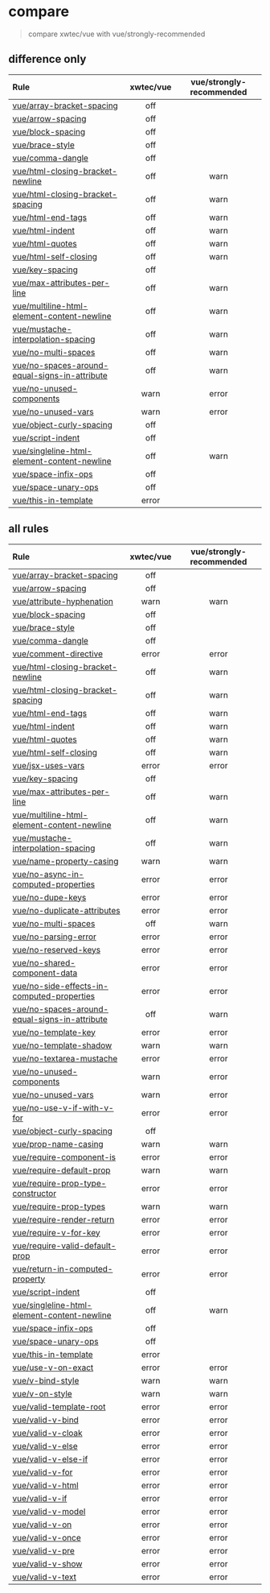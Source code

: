 # compare

> compare xwtec/vue with vue/strongly-recommended

## difference only

Rule|xwtec/vue|vue/strongly-recommended
:-|:-:|:-:
[vue/array-bracket-spacing](https://vuejs.github.io/eslint-plugin-vue/rules/array-bracket-spacing.html)|off|
[vue/arrow-spacing](https://vuejs.github.io/eslint-plugin-vue/rules/arrow-spacing.html)|off|
[vue/block-spacing](https://vuejs.github.io/eslint-plugin-vue/rules/block-spacing.html)|off|
[vue/brace-style](https://vuejs.github.io/eslint-plugin-vue/rules/brace-style.html)|off|
[vue/comma-dangle](https://vuejs.github.io/eslint-plugin-vue/rules/comma-dangle.html)|off|
[vue/html-closing-bracket-newline](https://eslint.vuejs.org/rules/html-closing-bracket-newline.html)|off|warn
[vue/html-closing-bracket-spacing](https://eslint.vuejs.org/rules/html-closing-bracket-spacing.html)|off|warn
[vue/html-end-tags](https://eslint.vuejs.org/rules/html-end-tags.html)|off|warn
[vue/html-indent](https://eslint.vuejs.org/rules/html-indent.html)|off|warn
[vue/html-quotes](https://eslint.vuejs.org/rules/html-quotes.html)|off|warn
[vue/html-self-closing](https://eslint.vuejs.org/rules/html-self-closing.html)|off|warn
[vue/key-spacing](https://vuejs.github.io/eslint-plugin-vue/rules/key-spacing.html)|off|
[vue/max-attributes-per-line](https://eslint.vuejs.org/rules/max-attributes-per-line.html)|off|warn
[vue/multiline-html-element-content-newline](https://eslint.vuejs.org/rules/multiline-html-element-content-newline.html)|off|warn
[vue/mustache-interpolation-spacing](https://eslint.vuejs.org/rules/mustache-interpolation-spacing.html)|off|warn
[vue/no-multi-spaces](https://eslint.vuejs.org/rules/no-multi-spaces.html)|off|warn
[vue/no-spaces-around-equal-signs-in-attribute](https://eslint.vuejs.org/rules/no-spaces-around-equal-signs-in-attribute.html)|off|warn
[vue/no-unused-components](https://eslint.vuejs.org/rules/no-unused-components.html)|warn|error
[vue/no-unused-vars](https://eslint.vuejs.org/rules/no-unused-vars.html)|warn|error
[vue/object-curly-spacing](https://vuejs.github.io/eslint-plugin-vue/rules/object-curly-spacing.html)|off|
[vue/script-indent](https://eslint.vuejs.org/rules/script-indent.html)|off|
[vue/singleline-html-element-content-newline](https://eslint.vuejs.org/rules/singleline-html-element-content-newline.html)|off|warn
[vue/space-infix-ops](https://vuejs.github.io/eslint-plugin-vue/rules/space-infix-ops.html)|off|
[vue/space-unary-ops](https://vuejs.github.io/eslint-plugin-vue/rules/space-unary-ops.html)|off|
[vue/this-in-template](https://eslint.vuejs.org/rules/this-in-template.html)|error|

## all rules

Rule|xwtec/vue|vue/strongly-recommended
:-|:-:|:-:
[vue/array-bracket-spacing](https://vuejs.github.io/eslint-plugin-vue/rules/array-bracket-spacing.html)|off|
[vue/arrow-spacing](https://vuejs.github.io/eslint-plugin-vue/rules/arrow-spacing.html)|off|
[vue/attribute-hyphenation](https://eslint.vuejs.org/rules/attribute-hyphenation.html)|warn|warn
[vue/block-spacing](https://vuejs.github.io/eslint-plugin-vue/rules/block-spacing.html)|off|
[vue/brace-style](https://vuejs.github.io/eslint-plugin-vue/rules/brace-style.html)|off|
[vue/comma-dangle](https://vuejs.github.io/eslint-plugin-vue/rules/comma-dangle.html)|off|
[vue/comment-directive](https://eslint.vuejs.org/rules/comment-directive.html)|error|error
[vue/html-closing-bracket-newline](https://eslint.vuejs.org/rules/html-closing-bracket-newline.html)|off|warn
[vue/html-closing-bracket-spacing](https://eslint.vuejs.org/rules/html-closing-bracket-spacing.html)|off|warn
[vue/html-end-tags](https://eslint.vuejs.org/rules/html-end-tags.html)|off|warn
[vue/html-indent](https://eslint.vuejs.org/rules/html-indent.html)|off|warn
[vue/html-quotes](https://eslint.vuejs.org/rules/html-quotes.html)|off|warn
[vue/html-self-closing](https://eslint.vuejs.org/rules/html-self-closing.html)|off|warn
[vue/jsx-uses-vars](https://eslint.vuejs.org/rules/jsx-uses-vars.html)|error|error
[vue/key-spacing](https://vuejs.github.io/eslint-plugin-vue/rules/key-spacing.html)|off|
[vue/max-attributes-per-line](https://eslint.vuejs.org/rules/max-attributes-per-line.html)|off|warn
[vue/multiline-html-element-content-newline](https://eslint.vuejs.org/rules/multiline-html-element-content-newline.html)|off|warn
[vue/mustache-interpolation-spacing](https://eslint.vuejs.org/rules/mustache-interpolation-spacing.html)|off|warn
[vue/name-property-casing](https://eslint.vuejs.org/rules/name-property-casing.html)|warn|warn
[vue/no-async-in-computed-properties](https://eslint.vuejs.org/rules/no-async-in-computed-properties.html)|error|error
[vue/no-dupe-keys](https://eslint.vuejs.org/rules/no-dupe-keys.html)|error|error
[vue/no-duplicate-attributes](https://eslint.vuejs.org/rules/no-duplicate-attributes.html)|error|error
[vue/no-multi-spaces](https://eslint.vuejs.org/rules/no-multi-spaces.html)|off|warn
[vue/no-parsing-error](https://eslint.vuejs.org/rules/no-parsing-error.html)|error|error
[vue/no-reserved-keys](https://eslint.vuejs.org/rules/no-reserved-keys.html)|error|error
[vue/no-shared-component-data](https://eslint.vuejs.org/rules/no-shared-component-data.html)|error|error
[vue/no-side-effects-in-computed-properties](https://eslint.vuejs.org/rules/no-side-effects-in-computed-properties.html)|error|error
[vue/no-spaces-around-equal-signs-in-attribute](https://eslint.vuejs.org/rules/no-spaces-around-equal-signs-in-attribute.html)|off|warn
[vue/no-template-key](https://eslint.vuejs.org/rules/no-template-key.html)|error|error
[vue/no-template-shadow](https://eslint.vuejs.org/rules/no-template-shadow.html)|warn|warn
[vue/no-textarea-mustache](https://eslint.vuejs.org/rules/no-textarea-mustache.html)|error|error
[vue/no-unused-components](https://eslint.vuejs.org/rules/no-unused-components.html)|warn|error
[vue/no-unused-vars](https://eslint.vuejs.org/rules/no-unused-vars.html)|warn|error
[vue/no-use-v-if-with-v-for](https://eslint.vuejs.org/rules/no-use-v-if-with-v-for.html)|error|error
[vue/object-curly-spacing](https://vuejs.github.io/eslint-plugin-vue/rules/object-curly-spacing.html)|off|
[vue/prop-name-casing](https://eslint.vuejs.org/rules/prop-name-casing.html)|warn|warn
[vue/require-component-is](https://eslint.vuejs.org/rules/require-component-is.html)|error|error
[vue/require-default-prop](https://eslint.vuejs.org/rules/require-default-prop.html)|warn|warn
[vue/require-prop-type-constructor](https://eslint.vuejs.org/rules/require-prop-type-constructor.html)|error|error
[vue/require-prop-types](https://eslint.vuejs.org/rules/require-prop-types.html)|warn|warn
[vue/require-render-return](https://eslint.vuejs.org/rules/require-render-return.html)|error|error
[vue/require-v-for-key](https://eslint.vuejs.org/rules/require-v-for-key.html)|error|error
[vue/require-valid-default-prop](https://eslint.vuejs.org/rules/require-valid-default-prop.html)|error|error
[vue/return-in-computed-property](https://eslint.vuejs.org/rules/return-in-computed-property.html)|error|error
[vue/script-indent](https://eslint.vuejs.org/rules/script-indent.html)|off|
[vue/singleline-html-element-content-newline](https://eslint.vuejs.org/rules/singleline-html-element-content-newline.html)|off|warn
[vue/space-infix-ops](https://vuejs.github.io/eslint-plugin-vue/rules/space-infix-ops.html)|off|
[vue/space-unary-ops](https://vuejs.github.io/eslint-plugin-vue/rules/space-unary-ops.html)|off|
[vue/this-in-template](https://eslint.vuejs.org/rules/this-in-template.html)|error|
[vue/use-v-on-exact](https://eslint.vuejs.org/rules/use-v-on-exact.html)|error|error
[vue/v-bind-style](https://eslint.vuejs.org/rules/v-bind-style.html)|warn|warn
[vue/v-on-style](https://eslint.vuejs.org/rules/v-on-style.html)|warn|warn
[vue/valid-template-root](https://eslint.vuejs.org/rules/valid-template-root.html)|error|error
[vue/valid-v-bind](https://eslint.vuejs.org/rules/valid-v-bind.html)|error|error
[vue/valid-v-cloak](https://eslint.vuejs.org/rules/valid-v-cloak.html)|error|error
[vue/valid-v-else](https://eslint.vuejs.org/rules/valid-v-else.html)|error|error
[vue/valid-v-else-if](https://eslint.vuejs.org/rules/valid-v-else-if.html)|error|error
[vue/valid-v-for](https://eslint.vuejs.org/rules/valid-v-for.html)|error|error
[vue/valid-v-html](https://eslint.vuejs.org/rules/valid-v-html.html)|error|error
[vue/valid-v-if](https://eslint.vuejs.org/rules/valid-v-if.html)|error|error
[vue/valid-v-model](https://eslint.vuejs.org/rules/valid-v-model.html)|error|error
[vue/valid-v-on](https://eslint.vuejs.org/rules/valid-v-on.html)|error|error
[vue/valid-v-once](https://eslint.vuejs.org/rules/valid-v-once.html)|error|error
[vue/valid-v-pre](https://eslint.vuejs.org/rules/valid-v-pre.html)|error|error
[vue/valid-v-show](https://eslint.vuejs.org/rules/valid-v-show.html)|error|error
[vue/valid-v-text](https://eslint.vuejs.org/rules/valid-v-text.html)|error|error